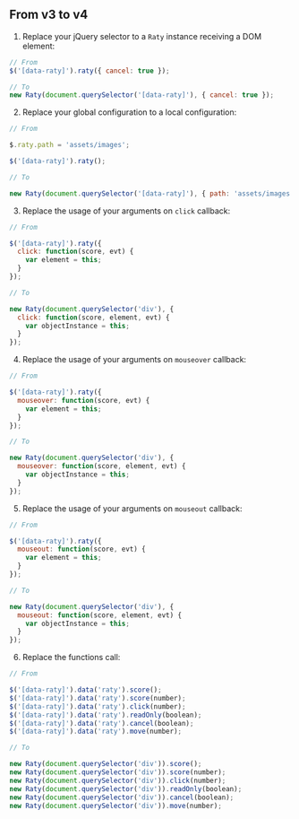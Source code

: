 ## From v3 to v4

1. Replace your jQuery selector to a `Raty` instance receiving a DOM element:

```js
// From
$('[data-raty]').raty({ cancel: true });

// To
new Raty(document.querySelector('[data-raty]'), { cancel: true });
```

2. Replace your global configuration to a local configuration:

```js
// From

$.raty.path = 'assets/images';

$('[data-raty]').raty();

// To

new Raty(document.querySelector('[data-raty]'), { path: 'assets/images' });
```

3. Replace the usage of your arguments on `click` callback:

```js
// From

$('[data-raty]').raty({
  click: function(score, evt) {
    var element = this;
  }
});

// To

new Raty(document.querySelector('div'), {
  click: function(score, element, evt) {
    var objectInstance = this;
  }
});
```

4. Replace the usage of your arguments on `mouseover` callback:

```js
// From

$('[data-raty]').raty({
  mouseover: function(score, evt) {
    var element = this;
  }
});

// To

new Raty(document.querySelector('div'), {
  mouseover: function(score, element, evt) {
    var objectInstance = this;
  }
});
```

5. Replace the usage of your arguments on `mouseout` callback:

```js
// From

$('[data-raty]').raty({
  mouseout: function(score, evt) {
    var element = this;
  }
});

// To

new Raty(document.querySelector('div'), {
  mouseout: function(score, element, evt) {
    var objectInstance = this;
  }
});
```

6. Replace the functions call:

```js
// From

$('[data-raty]').data('raty').score();
$('[data-raty]').data('raty').score(number);
$('[data-raty]').data('raty').click(number);
$('[data-raty]').data('raty').readOnly(boolean);
$('[data-raty]').data('raty').cancel(boolean);
$('[data-raty]').data('raty').move(number);

// To

new Raty(document.querySelector('div')).score();
new Raty(document.querySelector('div')).score(number);
new Raty(document.querySelector('div')).click(number);
new Raty(document.querySelector('div')).readOnly(boolean);
new Raty(document.querySelector('div')).cancel(boolean);
new Raty(document.querySelector('div')).move(number);
```
